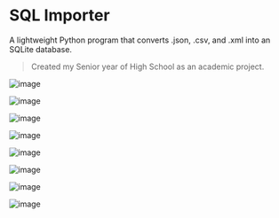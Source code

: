 # SQL Importer

A lightweight Python program that converts .json, .csv, and .xml into an SQLite database.
> Created my Senior year of High School as an academic project.

![image](https://github.com/owenshadburne/SQL-Import/assets/124115160/50fef02e-33ea-4a35-80c1-29033d8f4eed)

![image](https://github.com/owenshadburne/SQL-Import/assets/124115160/078b59e8-e20d-4c42-ad70-f7818d9faf31)


![image](https://github.com/owenshadburne/SQL-Import/assets/124115160/e3f2ed05-f4be-493d-acca-de95ac0623a3)

![image](https://github.com/owenshadburne/SQL-Import/assets/124115160/29b943bb-c5a8-483c-a841-df6ccb0789f5)


![image](https://github.com/owenshadburne/SQL-Import/assets/124115160/950294cd-9d41-454a-910c-3e5a47a06c79)

![image](https://github.com/owenshadburne/SQL-Import/assets/124115160/4772d069-eb57-4c8a-8d62-c8710626d66d)


![image](https://github.com/owenshadburne/SQL-Import/assets/124115160/a4b261f6-f30a-4230-8ea2-1746fee7e36f)

![image](https://github.com/owenshadburne/SQL-Import/assets/124115160/6ce307ae-128b-4e7b-b588-b859b7c000fc)
